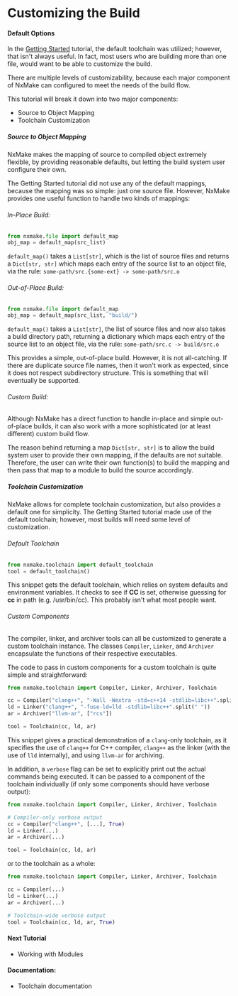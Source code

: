 # Customizing the Build

#### Default Options

In the [Getting Started](GettingStarted.md) tutorial, the default toolchain was
utilized; however, that isn't always useful. In fact, most users who are
building more than one file, would want to be able to customize the build.

There are multiple levels of customizability, because each major component of
NxMake can configured to meet the needs of the build flow.

This tutorial will break it down into two major components:
* Source to Object Mapping
* Toolchain Customization

##### Source to Object Mapping

NxMake makes the mapping of source to compiled object extremely flexible, by
providing reasonable defaults, but letting the build system user configure their
own.

The Getting Started tutorial did not use any of the default mappings, because
the mapping was so simple: just one source file. However, NxMake provides one
useful function to handle two kinds of mappings:

###### In-Place Build:
```python
from nxmake.file import default_map
obj_map = default_map(src_list)
```

`default_map()` takes a `List[str]`, which is the list of source files and
returns a `Dict[str, str]` which maps each entry of the source list to an
object file, via the rule: `some-path/src.{some-ext} -> some-path/src.o`

###### Out-of-Place Build:
```python
from nxmake.file import default_map
obj_map = default_map(src_list, "build/")
```
`default_map()` takes a `List[str]`, the list of source files and now also
takes a build directory path, returning a dictionary which maps each
entry of the source list to an object file, via the rule:
`some-path/src.c -> build/src.o`

This provides a simple, out-of-place build. However, it is not all-catching. If
there are duplicate source file names, then it won't work as expected, since it
does not respect subdirectory structure. This is something that will eventually
be supported.

###### Custom Build:

Although NxMake has a direct function to handle in-place and simple out-of-place
builds, it can also work with a more sophisticated (or at least different)
custom build flow.

The reason behind returning a map `Dict[str, str]` is to allow the build system
user to provide their own mapping, if the defaults are not suitable. Therefore,
the user can write their own function(s) to build the mapping and then pass that
map to a module to build the source accordingly.

##### Toolchain Customization

NxMake allows for complete toolchain customization, but also provides a default
one for simplicity. The Getting Started tutorial made use of the default
toolchain; however, most builds will need some level of customization.

###### Default Toolchain

```python
from nxmake.toolchain import default_toolchain
tool = default_toolchain()
```

This snippet gets the default toolchain, which relies on system defaults and
environment variables. It checks to see if **CC** is set, otherwise guessing
for **cc** in path (e.g. /usr/bin/cc). This probably isn't what most people
want.

###### Custom Components

The compiler, linker, and archiver tools can all be customized to generate a
custom toolchain instance. The classes `Compiler`, `Linker`, and `Archiver`
encapsulate the functions of their respective executables.

The code to pass in custom components for a custom toolchain is quite simple and
straightforward:

```python
from nxmake.toolchain import Compiler, Linker, Archiver, Toolchain

cc = Compiler("clang++", "-Wall -Wextra -std=c++14 -stdlib=libc++".split(" "))
ld = Linker("clang++", "-fuse-ld=lld -stdlib=libc++".split(" "))
ar = Archiver("llvm-ar", ["rcs"])

tool = Toolchain(cc, ld, ar)
```
This snippet gives a practical demonstration of a `clang`-only toolchain, as it
specifies the use of `clang++` for C++ compiler, `clang++` as the linker (with
the use of `lld` internally), and using `llvm-ar` for archiving.

In addition, a `verbose` flag can be set to explicitly print out the actual
commands being executed. It can be passed to a component of the toolchain
individually (if only some components should have verbose output):

```python
from nxmake.toolchain import Compiler, Linker, Archiver, Toolchain

# Compiler-only verbose output
cc = Compiler("clang++", [...], True)
ld = Linker(...)
ar = Archiver(...)

tool = Toolchain(cc, ld, ar)
```
or to the toolchain as a whole:
```python
from nxmake.toolchain import Compiler, Linker, Archiver, Toolchain

cc = Compiler(...)
ld = Linker(...)
ar = Archiver(...)

# Toolchain-wide verbose output
tool = Toolchain(cc, ld, ar, True)
```

#### Next Tutorial
* Working with Modules

#### Documentation:
* Toolchain documentation
